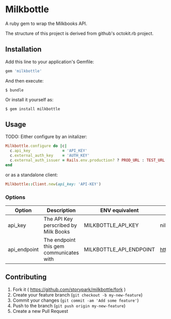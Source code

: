 # Milkbottle

A ruby gem to wrap the Milkbooks API.

The structure of this project is derived from github's octokit.rb project.

## Installation

Add this line to your application's Gemfile:

```ruby
gem 'milkbottle'
```

And then execute:

    $ bundle

Or install it yourself as:

    $ gem install milkbottle

## Usage

TODO: Either configure by an initalizer:

```ruby
Milkbottle.configure do |c|
  c.api_key              = 'API_KEY'
  c.external_auth_key    = 'AUTH_KEY'
  c.external_auth_issuer = Rails.env.production? ? PROD_URL : TEST_URL
end
```

or as a standalone client:

```ruby
Milkbottle::Client.new(api_key: 'API-KEY')
```

### Options

Option | Description | ENV equivalent | Default
--- | --- | --- | ---
api_key | The API Key perscribed by Milk Books | MILKBOTTLE_API_KEY | nil
api_endpoint | The endpoint this gem communicates with | MILKBOTTLE_API_ENDPOINT | https://api.staging.milkbooks.com


## Contributing

1. Fork it ( https://github.com/storypark/milkbottle/fork )
2. Create your feature branch (`git checkout -b my-new-feature`)
3. Commit your changes (`git commit -am 'Add some feature'`)
4. Push to the branch (`git push origin my-new-feature`)
5. Create a new Pull Request
